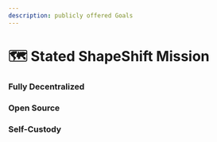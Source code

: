 ```yaml
---
description: publicly offered Goals
---
```


# 🗺 Stated ShapeShift Mission

### Fully Decentralized



### Open Source



### Self-Custody
